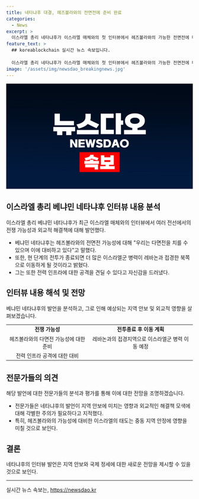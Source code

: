 ```yaml
---
title: 네타냐후 대결, 헤즈볼라와의 전면전에 준비 완료
categories:
  - News
excerpt: >
  이스라엘 총리 네타냐후가 이스라엘 매체와의 첫 인터뷰에서 헤즈볼라와의 가능한 전면전에 대비한다고 언급했다. 또한 미국 대통령 조 바이든과의 면담을 통해 외교적 해결책에 대한 희망을 표명했으며, 가자지구 통치 문제와 관련하여 현지 집단을 활용하는 대안을 추진중이라고 밝혔다. 네타냐후는 바이든 대통령과의 면담 이후 레바논과 접경한 북쪽으로 이스라엘군 병력을 이동시킬 것이라고 설명했으며, 야당에 대한 비판과 재난에 대비한 전력 인프라에 대한 언급도 이어졌다.
feature_text: >
  ## koreablockchain 실시간 뉴스 속보입니다.

  이스라엘 총리 네타냐후가 이스라엘 매체와의 첫 인터뷰에서 헤즈볼라와의 가능한 전면전에 대비한다고 언급했다. 또한 미국 대통령 조 바이든과의 면담을 통해 외교적 해결책에 대한 희망을 표명했으며, 가자지구 통치 문제와 관련하여 현지 집단을 활용하는 대안을 추진중이라고 밝혔다. 네타냐후는 바이든 대통령과의 면담 이후 레바논과 접경한 북쪽으로 이스라엘군 병력을 이동시킬 것이라고 설명했으며, 야당에 대한 비판과 재난에 대비한 전력 인프라에 대한 언급도 이어졌다.
image: '/assets/img/newsdao_breakingnews.jpg'
---
```


<p><img src="/assets/img/newsdao_breakingnews.jpg" alt="koreablockchain 속보" /></p>

<h2 data-ke-size="size26">이스라엘 총리 베냐민 네타냐후 인터뷰 내용 분석</h2>

<p data-ke-size="size16">
  이스라엘 총리 베냐민 네타냐후가 최근 이스라엘 매체와의 인터뷰에서 여러 전선에서의 전쟁 가능성과 외교적 해결책에 대해 발언했다.
</p>

<ul>
  <li>베냐민 네타냐후는 헤즈볼라와의 전면전 가능성에 대해 "우리는 다면전을 치를 수 있으며 이에 대비하고 있다"고 말했다.</li>
  <li>또한, 현 단계의 전투가 종료되면 더 많은 이스라엘군 병력이 레바논과 접경한 북쪽으로 이동하게 될 것이라고 밝혔다.</li>
  <li>그는 또한 전력 인프라에 대한 공격을 견딜 수 있다고 자신감을 드러냈다.</li>
</ul>

<h2 data-ke-size="size26">인터뷰 내용 해석 및 전망</h2>

<p data-ke-size="size16">
  베냐민 네타냐후의 발언을 분석하고, 그로 인해 예상되는 지역 안보 및 외교적 영향을 살펴보겠습니다.
</p>

<table>
  <tr>
    <td style="text-align: center; height: 17px;"><b>전쟁 가능성</b></td>
    <td style="text-align: center; height: 17px;"><b>전투종료 후 이동 계획</b></td>
  </tr>
  <tr>
    <td style="text-align: center; height: 17px;">헤즈볼라와의 다면전 가능성에 대한 준비</td>
    <td style="text-align: center; height: 17px;">레바논과의 접경지역으로 이스라엘군 병력 이동 예정</td>
  </tr>
  <tr>
    <td style="text-align: center; height: 17px;">전력 인프라 공격에 대한 대비</td>
    <td style="text-align: center; height: 17px;"></td>
  </tr>
</table>

<h2 data-ke-size="size26">전문가들의 의견</h2>

<p data-ke-size="size16">
  해당 발언에 대한 전문가들의 분석과 평가를 통해 이에 대한 전망을 조명하겠습니다.
</p>

<ul>
  <li>전문가들은 네타냐후의 발언이 지역 안보에 미치는 영향과 외교적인 해결책 모색에 대해 각별한 주의가 필요하다고 지적했다.</li>
  <li>특히, 헤즈볼라와의 가능성에 대비한 이스라엘의 태도는 중동 지역 안정에 영향을 미칠 것으로 보인다.</li>
</ul>

<h2 data-ke-size="size26">결론</h2>

<p data-ke-size="size16">
  네타냐후의 인터뷰 발언은 지역 안보와 국제 정세에 대한 새로운 전망을 제시할 수 있을 것으로 보인다.
</p>

<hr data-ke-size="size16">
실시간 뉴스 속보는, <a href="https://newsdao.kr" rel="dofollow">https://newsdao.kr</a>


